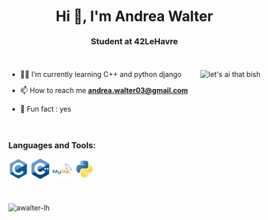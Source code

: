 <h1 align="center">Hi 👋, I'm Andrea Walter</h1>
<h3 align="center">Student at 42LeHavre</h3>

<br>

<p><img align="right" src="https://tenor.com/view/code-codebullet-ai-lets-ai-that-bish-programming-gif-27617021.gif" alt="let's ai that bish" /></p>


- 👨‍💻 I’m currently learning C++ and python django

- 📫 How to reach me **andrea.walter03@gmail.com**

- 🗿 Fun fact : yes

<br>

<h3 align="left">Languages and Tools:</h3>
<p align="left"> <img src="https://raw.githubusercontent.com/devicons/devicon/master/icons/c/c-original.svg"
      alt="c" width="40" height="40" />
    <img src="https://raw.githubusercontent.com/devicons/devicon/master/icons/cplusplus/cplusplus-original.svg"
      alt="cplusplus" width="40" height="40" /> <img
      src="https://raw.githubusercontent.com/devicons/devicon/master/icons/mysql/mysql-original-wordmark.svg"
      alt="mysql" width="40" height="40" /> <img
      src="https://raw.githubusercontent.com/devicons/devicon/master/icons/python/python-original.svg" alt="python"
      width="40" height="40" /> </p>

<br>

<p><img align="center" src="https://github-readme-streak-stats.herokuapp.com/?user=awalter-lh&theme=dark&background=0d1117&date_format=M%20j%5B%2C%20Y%5D" alt="awalter-lh" /></p>
      
<p align="left"> <a href="https://twitter.com/" target="blank"><img
      src="https://img.shields.io/twitter/follow/?logo=twitter&style=for-the-badge" alt="" /></a> </p>
